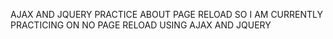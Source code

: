 AJAX AND JQUERY PRACTICE ABOUT PAGE RELOAD SO I AM CURRENTLY PRACTICING ON NO PAGE RELOAD USING AJAX AND JQUERY 
